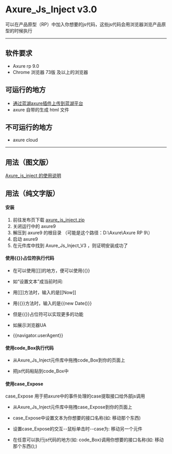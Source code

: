 # Axure_Js_Inject v3.0
可以在产品原型（RP）中加入你想要的js代码，这些js代码会用浏览器浏览产品原型的时候执行

---


## 软件要求

- Axure rp 9.0 
- Chrome 浏览器 73版 及以上的浏览器

## 可运行的地方

- [通过蓝湖axure插件上传到蓝湖平台](https://lanhuapp.com/)
- axure 自带的生成 html 文件

## 不可运行的地方

* axure cloud

------

## 用法（图文版）

[Axure_js_inject 的使用说明](https://lanhuapp.com/url/PQKzl)

## 用法（纯文字版）

#### 安装

1. 前往发布页下载 [axure_js_inject.zip](https://github.com/cxwithyxy/Axure_Js_Inject/releases)
2. 关闭运行中的 axure9
3. 解压到 axure9 的根目录 （可能是这个路径：D:\Axure\Axure RP 9\）
4. 启动 axure9
5. 在元件库中找到 Axure_Js_Inject_V3 ，则证明安装成功了

#### 使用{{}}占位符执行代码

- 在可以使用[[]]的地方，便可以使用{{}}

- 如“设置文本”成当前时间:

- 用[[]]方法时，输入的是[[Now]]

- 用{{}}方法时，输入的是{{new Date()}}

- 但是{{}}占位符可以实现更多的功能

- 如展示浏览器UA

- {{navigator.userAgent}}

#### 使用code_Box执行代码

- 从Axure_Js_Inject元件库中拖拽code_Box到你的页面上

- 把js代码粘贴到code_Box中

#### 使用case_Expose

case_Expose 用于把axure中的事件处理的case提取接口给外部js调用

- 从Axure_Js_Inject元件库中拖拽case_Expose到你的页面上

- case_Expose中设置文本为你想要的接口名称(如: 移动那个东西)

- 设置case_Expose的交互--鼠标单击时--case为: 移动另一个元件

- 在任意可以执行js代码的地方(如: code_Box)调用你想要的接口名称(如: 移动那个东西();)


